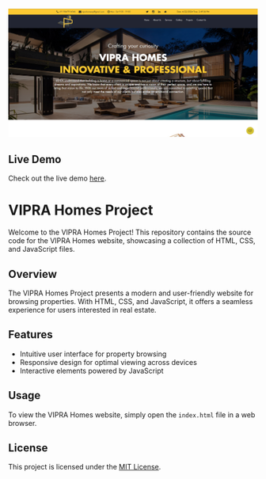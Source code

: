 ![VIPRA Homes](vipra.png)

## Live Demo

Check out the live demo [here](https://tidkeashok007.github.io/vipra-final/).

# VIPRA Homes Project

Welcome to the VIPRA Homes Project! This repository contains the source code for the VIPRA Homes website, showcasing a collection of HTML, CSS, and JavaScript files.

## Overview

The VIPRA Homes Project presents a modern and user-friendly website for browsing properties. With HTML, CSS, and JavaScript, it offers a seamless experience for users interested in real estate.

## Features

- Intuitive user interface for property browsing
- Responsive design for optimal viewing across devices
- Interactive elements powered by JavaScript

## Usage

To view the VIPRA Homes website, simply open the `index.html` file in a web browser.

## License

This project is licensed under the [MIT License](LICENSE).
